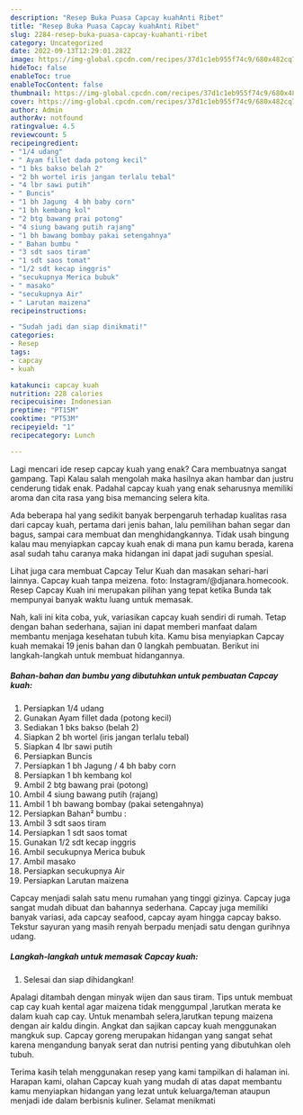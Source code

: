 ```yaml
---
description: "Resep Buka Puasa Capcay kuahAnti Ribet"
title: "Resep Buka Puasa Capcay kuahAnti Ribet"
slug: 2284-resep-buka-puasa-capcay-kuahanti-ribet
category: Uncategorized
date: 2022-09-13T12:29:01.282Z
image: https://img-global.cpcdn.com/recipes/37d1c1eb955f74c9/680x482cq70/capcay-kuah-foto-resep-utama.jpg
hideToc: false
enableToc: true
enableTocContent: false
thumbnail: https://img-global.cpcdn.com/recipes/37d1c1eb955f74c9/680x482cq70/capcay-kuah-foto-resep-utama.jpg
cover: https://img-global.cpcdn.com/recipes/37d1c1eb955f74c9/680x482cq70/capcay-kuah-foto-resep-utama.jpg
author: Admin
authorAv: notfound
ratingvalue: 4.5
reviewcount: 5
recipeingredient:
- "1/4 udang"
- " Ayam fillet dada potong kecil"
- "1 bks bakso belah 2"
- "2 bh wortel iris jangan terlalu tebal"
- "4 lbr sawi putih"
- " Buncis"
- "1 bh Jagung  4 bh baby corn"
- "1 bh kembang kol"
- "2 btg bawang prai potong"
- "4 siung bawang putih rajang"
- "1 bh bawang bombay pakai setengahnya"
- " Bahan bumbu "
- "3 sdt saos tiram"
- "1 sdt saos tomat"
- "1/2 sdt kecap inggris"
- "secukupnya Merica bubuk"
- " masako"
- "secukupnya Air"
- " Larutan maizena"
recipeinstructions:

- "Sudah jadi dan siap dinikmati!"
categories:
- Resep
tags:
- capcay
- kuah

katakunci: capcay kuah 
nutrition: 228 calories
recipecuisine: Indonesian
preptime: "PT15M"
cooktime: "PT53M"
recipeyield: "1"
recipecategory: Lunch

---
```



Lagi mencari ide resep capcay kuah yang enak? Cara membuatnya sangat gampang. Tapi Kalau salah mengolah maka hasilnya akan hambar dan justru cenderung tidak enak. Padahal capcay kuah yang enak seharusnya memiliki aroma dan cita rasa yang bisa memancing selera kita.


Ada beberapa hal yang sedikit banyak berpengaruh terhadap kualitas rasa dari capcay kuah, pertama dari jenis bahan, lalu pemilihan bahan segar dan bagus, sampai cara membuat dan menghidangkannya. Tidak usah bingung kalau mau menyiapkan capcay kuah enak di mana pun kamu berada, karena asal sudah tahu caranya maka hidangan ini dapat jadi suguhan spesial.

Lihat juga cara membuat Capcay Telur Kuah dan masakan sehari-hari lainnya. Capcay kuah tanpa meizena. foto: Instagram/@djanara.homecook. Resep Capcay Kuah ini merupakan pilihan yang tepat ketika Bunda tak mempunyai banyak waktu luang untuk memasak.


Nah, kali ini kita coba, yuk, variasikan capcay kuah sendiri di rumah. Tetap dengan bahan sederhana, sajian ini dapat memberi manfaat dalam membantu menjaga kesehatan tubuh kita. Kamu bisa menyiapkan Capcay kuah memakai 19 jenis bahan dan 0 langkah pembuatan. Berikut ini langkah-langkah untuk membuat hidangannya.

<!--inarticleads1-->

##### Bahan-bahan dan bumbu yang dibutuhkan untuk pembuatan Capcay kuah:

1. Persiapkan 1/4 udang
1. Gunakan  Ayam fillet dada (potong kecil)
1. Sediakan 1 bks bakso (belah 2)
1. Siapkan 2 bh wortel (iris jangan terlalu tebal)
1. Siapkan 4 lbr sawi putih
1. Persiapkan  Buncis
1. Persiapkan 1 bh Jagung / 4 bh baby corn
1. Persiapkan 1 bh kembang kol
1. Ambil 2 btg bawang prai (potong)
1. Ambil 4 siung bawang putih (rajang)
1. Ambil 1 bh bawang bombay (pakai setengahnya)
1. Persiapkan  Bahan² bumbu :
1. Ambil 3 sdt saos tiram
1. Persiapkan 1 sdt saos tomat
1. Gunakan 1/2 sdt kecap inggris
1. Ambil secukupnya Merica bubuk
1. Ambil  masako
1. Persiapkan secukupnya Air
1. Persiapkan  Larutan maizena


Capcay menjadi salah satu menu rumahan yang tinggi gizinya. Capcay juga sangat mudah dibuat dan bahannya sederhana. Capcay juga memiliki banyak variasi, ada capcay seafood, capcay ayam hingga capcay bakso. Tekstur sayuran yang masih renyah berpadu menjadi satu dengan gurihnya udang. 

<!--inarticleads2-->

##### Langkah-langkah untuk memasak Capcay kuah:


1. Selesai dan siap dihidangkan!

Apalagi ditambah dengan minyak wijen dan saus tiram. Tips untuk membuat cap cay kuah kental agar maizena tidak menggumpal ,larutkan merata ke dalam kuah cap cay. Untuk menambah selera,larutkan tepung maizena dengan air kaldu dingin. Angkat dan sajikan capcay kuah menggunakan mangkuk sup. Capcay goreng merupakan hidangan yang sangat sehat karena mengandung banyak serat dan nutrisi penting yang dibutuhkan oleh tubuh. 

Terima kasih telah menggunakan resep yang kami tampilkan di halaman ini. Harapan kami, olahan Capcay kuah yang mudah di atas dapat membantu kamu menyiapkan hidangan yang lezat untuk keluarga/teman ataupun menjadi ide dalam berbisnis kuliner. Selamat menikmati
